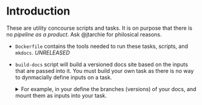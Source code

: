 # Introduction

These are utility concourse scripts and tasks.
It is on purpose that there is no _pipeline as a product_. Ask @jtarchie for philosical reasons.

* `Dockerfile` contains the tools needed to run these tasks, scripts, and `mkdocs`. *UNRELEASED*
* `build-docs` script will build a versioned docs site based on the inputs that are passed into it.
  You must build your own task as there is no way to dynmacially define inputs on a task.

  <details>
  <summary>For example, in your define the branches (versions) of your docs, and mount them as inputs into your task.</summary>

  ```yaml
  resources:
  - name: mkdocs-pivotal-theme
    type: git
    source: { uri: https://github.com/pivotal/mkdocs-pivotal-theme }
  - name: docs-v1.1
    type: git
    source:
      uri: https://github.com/org/my-docs
      branch: v1.1
  - name: docs-v1.2
    type: git
    source:
      uri: https://github.com/org/my-docs
      branch: v1.2
  - name: docs-app
    type: cf
    source:
      api: api.run.pivotal.io
      username: ((cf-username))
      password: ((cf-password))
      organization: some-docs
      space: some-docs

  jobs:
  - name: build-docs
    serial: true
    plan:
      - get: mkdocs-pivotal-theme
      - get: docs-v1.1
      - get: docs-v1.2
      - task: build-docs
        config:
          image_resource:
            type: docker-image
            source: { repository: internalpcfplatformautomation/docs }
          inputs:
          - name: docs-v1.1
          - name: docs-v1.2
          - name: mkdocs-pivotal-theme
          outputs:
          - name: cf-app
          run:
            path: mkdocs-pivotal-theme/ci/build-docs/build-docs
            args: [
              '--output-dir', './cf-app',
              '--docs-dir', '.',
              '--docs-prefix', 'docs',
              '--site-prefix', 'my-project-name',
              '--domains', 'docs.pivotal.io'
              ]
      - put: docs-app
        params:
          manifest: cf-app/manifest.yml
          path: cf-app
          current_app_name: ((cf-app-name))
          show_app_log: true
  ```
  </details>
